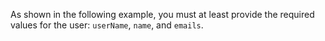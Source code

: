 As shown in the following example, you must at least provide the required values for the user: `userName`, `name`, and `emails`.
